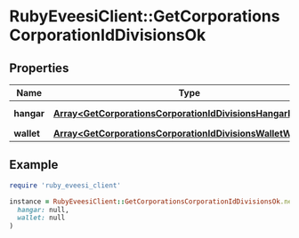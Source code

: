 # RubyEveesiClient::GetCorporationsCorporationIdDivisionsOk

## Properties

| Name | Type | Description | Notes |
| ---- | ---- | ----------- | ----- |
| **hangar** | [**Array&lt;GetCorporationsCorporationIdDivisionsHangarHangar&gt;**](GetCorporationsCorporationIdDivisionsHangarHangar.md) | hangar array | [optional] |
| **wallet** | [**Array&lt;GetCorporationsCorporationIdDivisionsWalletWallet&gt;**](GetCorporationsCorporationIdDivisionsWalletWallet.md) | wallet array | [optional] |

## Example

```ruby
require 'ruby_eveesi_client'

instance = RubyEveesiClient::GetCorporationsCorporationIdDivisionsOk.new(
  hangar: null,
  wallet: null
)
```

